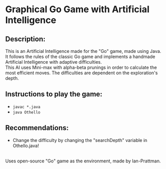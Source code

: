 # Graphical Go Game with Artificial Intelligence

## Description:
This is an Artificial Intelligence made for the "Go" game, made using Java.
<br> It follows the rules of the classic Go game and implements a handmade Artificial Intelligence with adaptive difficulties.
<br> This AI uses Mini-max with alpha-beta prunings in order to calculate the most efficient moves. The difficulties are dependent on the exploration's depth.

## Instructions to play the game:
- ```javac *.java```
- ```java Othello```

## Recommendations:
- Change the difficulty by changing the "searchDepth" variable in Othello.java!

<br> Uses open-source "Go" game as the environment, made by Ian-Prattman.
